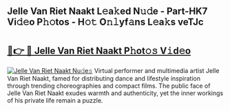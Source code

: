 ## Jelle Van Riet Naakt L𝚎a𝚔ed N𝚞𝚍e - Part-HK7 Vi𝚍𝚎o P𝚑𝚘tos - H𝚘𝚝 O𝚗𝚕yf𝚊ns L𝚎a𝚔s veTJc

# <h2><a href="http://kf37yg2.oniu.top/?m=Jelle+Van+Riet+Naakt">🔗👉 🔴 Jelle Van Riet Naakt P𝚑ot𝚘𝚜 V𝚒d𝚎o</a></h2>

[![Jelle Van Riet Naakt Nu𝚍e𝚜](https://i.imgur.com/0qMVB7G.gif)](http://kf37yg2.oniu.top/?m=Jelle+Van+Riet+Naakt)
Virtual performer and multimedia artist Jelle Van Riet Naakt, famed for distributing dance and lifestyle inspiration through trending choreographies and compact films. The public face of Jelle Van Riet Naakt exudes warmth and authenticity, yet the inner workings of his private life remain a puzzle.  
